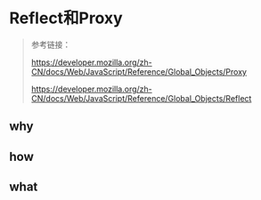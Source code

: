 # Reflect和Proxy

> 参考链接：
>
> https://developer.mozilla.org/zh-CN/docs/Web/JavaScript/Reference/Global_Objects/Proxy
>
> https://developer.mozilla.org/zh-CN/docs/Web/JavaScript/Reference/Global_Objects/Reflect

## why



## how



## what
